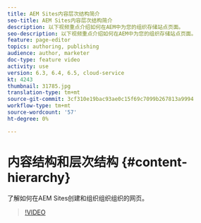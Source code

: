 ```yaml
---
title: AEM Sites内容层次结构简介
seo-title: AEM Sites内容层次结构简介
description: 以下视频重点介绍如何在AEM中为您的组织存储站点页面。
seo-description: 以下视频重点介绍如何在AEM中为您的组织存储站点页面。
feature: page-editor
topics: authoring, publishing
audience: author, marketer
doc-type: feature video
activity: use
version: 6.3, 6.4, 6.5, cloud-service
kt: 4243
thumbnail: 31785.jpg
translation-type: tm+mt
source-git-commit: 3cf310e19bac93ae0c15f69c7099b267813a9994
workflow-type: tm+mt
source-wordcount: '57'
ht-degree: 0%

---
```



# 内容结构和层次结构 {#content-hierarchy}

了解如何在AEM Sites创建和组织组织组织的网页。

>[!VIDEO](https://video.tv.adobe.com/v/31785?quality=12&learn=on)

